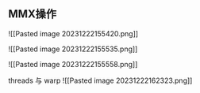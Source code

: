 ## MMX操作
![[Pasted image 20231222155420.png]]

![[Pasted image 20231222155535.png]]

![[Pasted image 20231222155558.png]]


threads 与 warp
![[Pasted image 20231222162323.png]]
